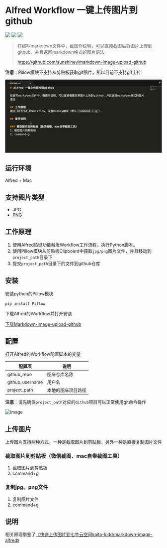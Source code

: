 
# Alfred Workflow 一键上传图片到github 
![](https://img.shields.io/badge/Mac-osx-brightgreen)
![](https://img.shields.io/badge/Alfred-workflow-brightgreen)
![](https://img.shields.io/badge/Markdown-Github-brightgreen)


> 在编写markdown文件中，截图作说明，可以直接截图后将图片上传到github，并且返回markdown格式的图片语法
> 
> https://github.com/sunshinev/markdown-image-upload-github

**注意**：Pillow模块不支持从剪贴板获取gif图片，所以目前不支持gif上传

![image](https://github.com/sunshinev/remote_pics/raw/master/kapture-alfred.gif)

## 运行环境

Alfred + Mac  

## 支持图片类型
- JPG
- PNG

## 工作原理
1. 使用Alfred热键功能触发Workflow工作流程，执行Python脚本。
2. 使用Pillow模块从剪贴板Clipboard中获取`jpg/png`图片文件，并且移动到`project_path`目录下
3. 提交`project_path`目录下的文件到github仓库

## 安装

安装python的Pillow模块
```
pip install Pillow
```

下载Alfred的Workflow并打开安装

[下载Markdown-image-upload-github](https://github.com/sunshinev/markdown-image-upload-github/raw/master/alfred_workflow/Markdown%20image%20upload%20github.alfredworkflow)

## 配置
打开Alfred的Workflow配置脚本的变量

|     配置项      |        说明        |
|-----------------|--------------------|
| github_repo     | 图床仓库名称       |
| github_username | 用户名             |
| project_path    | 本地的图床项目路径 |

**注意**：请先确保`project_path`对应的`Github`项目可以正常使用git命令操作

![image](https://github.com/sunshinev/remote_pics/raw/master/kapture-alfred2.gif)


## 上传图片
上传图片支持两种方式，一种是截取图片到剪贴板、另外一种是直接复制图片文件

### 截取图片到剪贴板（微信截图、mac自带截图工具）
1. 截取图片到剪贴板
2. command+g

### 复制jpg、png文件

1. 复制图片文件
2. command+g


## 说明

相关原理借鉴了[《快速上传图片到七牛云空间kaito-kidd/markdown-image-alfred》](https://github.com/kaito-kidd/markdown-image-alfred) 
